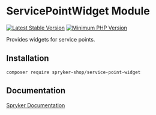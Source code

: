 # ServicePointWidget Module
[![Latest Stable Version](https://poser.pugx.org/spryker-shop/service-point-widget/v/stable.svg)](https://packagist.org/packages/spryker-shop/service-point-widget)
[![Minimum PHP Version](https://img.shields.io/badge/php-%3E%3D%208.2-8892BF.svg)](https://php.net/)

Provides widgets for service points.

## Installation

```
composer require spryker-shop/service-point-widget
```

## Documentation

[Spryker Documentation](https://docs.spryker.com)
